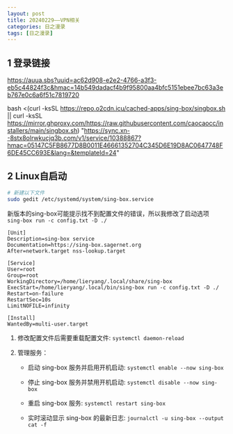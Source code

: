 ```yaml
---
layout: post
title: 20240229——VPN相关 
categories: 日之漫录
tags: [日之漫录]
---
```


## 1 登录链接

https://auua.sbs?uuid=ac62d908-e2e2-4766-a3f3-eb5c44824f3c&hmac=14b549dadacf4b9f95800aa4bfc5151ebee7bc63a3eb767e0c6a6f51c7819720

bash <(curl -ksSL https://repo.o2cdn.icu/cached-apps/sing-box/singbox.sh || curl -ksSL https://mirror.ghproxy.com/https://raw.githubusercontent.com/caocaocc/installers/main/singbox.sh) "https://sync.xn--8stx8olrwkucjq3b.com/v1/service/10388867?hmac=05147C5FB8677D8B0011E46661352704C345D6E19D8AC0647748F6DE45CC693E&lang=&templateId=24"
## 2 Linux自启动

```sh
# 新建以下文件
sudo gedit /etc/systemd/system/sing-box.service
```

新版本的sing-box可能提示找不到配置文件的错误，所以我修改了启动选项 `sing-box run -c config.txt -D ./ `

```
[Unit]
Description=sing-box service
Documentation=https://sing-box.sagernet.org
After=network.target nss-lookup.target

[Service]
User=root
Group=root
WorkingDirectory=/home/lieryang/.local/share/sing-box
ExecStart=/home/lieryang/.local/bin/sing-box run -c config.txt -D ./
Restart=on-failure
RestartSec=10s
LimitNOFILE=infinity

[Install]
WantedBy=multi-user.target
```

1. 修改配置文件后需要重载配置文件: `systemctl daemon-reload`

2. 管理服务：

   - 启动 sing-box 服务并启用开机启动: `systemctl enable --now sing-box`
   - 停止 sing-box 服务并禁用开机启动: `systemctl disable --now sing-box`

   - 重启 sing-box 服务: `systemctl restart sing-box`

   - 实时滚动显示 sing-box 的最新日志: `journalctl -u sing-box --output cat -f`




